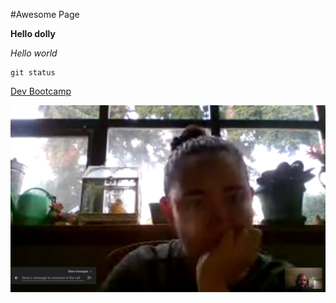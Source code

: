 #Awesome Page

**Hello dolly**

*Hello world*

```
git status

```

[Dev Bootcamp](http://devbootcamp.com)

![pairing](hangoutsvideocall.png "Pairing Partner")


